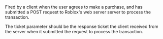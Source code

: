 Fired by a client when the user agrees to make a purchase, and has submitted a POST request to Roblox's web server server to process the transaction.

The ticket parameter should be the response ticket the client received from the server when it submitted the request to process the transaction.